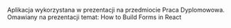 Aplikacja wykorzystana w prezentacji na przedmiocie Praca Dyplomowowa. 
Omawiany na prezentacji temat: How to Build Forms in React
